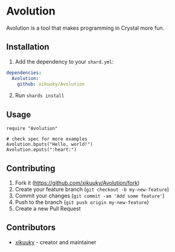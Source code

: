 # Avolution

Avolution is a tool that makes programming in Crystal more fun.

## Installation

1. Add the dependency to your `shard.yml`:
```yaml
dependencies:
  Avolution:
    github: xikuuky/Avolution
```
2. Run `shards install`

## Usage

```crystal
require "Avolution"

# check spec for more examples
Avolution.bputs("Hello, world!")
Avolution.eputs(":heart:")
```

## Contributing

1. Fork it (<https://github.com/xikuuky/Avolution/fork>)
2. Create your feature branch (`git checkout -b my-new-feature`)
3. Commit your changes (`git commit -am 'Add some feature'`)
4. Push to the branch (`git push origin my-new-feature`)
5. Create a new Pull Request

## Contributors

- [xikuuky](https://github.com/xikuuky) - creator and maintainer
